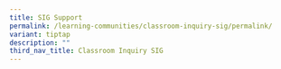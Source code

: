 ```yaml
---
title: SIG Support
permalink: /learning-communities/classroom-inquiry-sig/permalink/
variant: tiptap
description: ""
third_nav_title: Classroom Inquiry SIG
---
```

